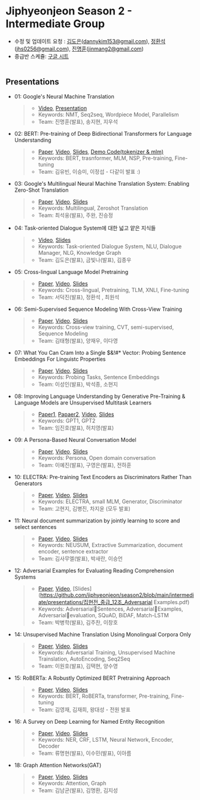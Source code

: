 # Jiphyeonjeon Season 2 - Intermediate Group
* 수정 및 업데이트 요청 : [김도은](https://github.com/kimdanny)(dannykim153@gmail.com), [정환석](https://github.com/jayden5744)(jhs0256@gmail.com), [진명훈](https://github.com/jinmang2)(jinmang2@gmail.com)
* 중급반 스케쥴: [구글 시트](https://docs.google.com/spreadsheets/d/1pwkvIwf3T1bo2y7aXmSYPN6otlPKJl9kCJHaze0H3KY/edit#gid=697987516)
<br><br>

## Presentations
<!-- 예시 -->
<!-- - 01 : Long Short-Term Memory
	> - [Paper](https://www.mitpressjournals.org/doi/abs/10.1162/neco.1997.9.8.1735), [Video](https://youtu.be/HHKSCkPEQfw), [Presentation](https://github.com/jiphyeonjeon/nlp-review/blob/main/beginners/presentation/01.%20LSTM%20논문%20리뷰%20(석리님).pdf)
	> - Keywords: LSTM, Neural Network
	> - Team : 고현웅(발표), 김대웅, 이윤재 -->
- 01: Google's Neural Machine Translation
  >- [Video](https://www.youtube.com/watch?v=5rKKJcsL8fU), [Presentation](https://github.com/jiphyeonjeon/season2/blob/main/intermediate/presentations/집현전_season2_gnmt_중급_1조.pdf)
  >- Keywords: NMT, Seq2seq, Wordpiece Model, Parallelism
  >- Team: 진명훈(발표), 송지현, 지우석
- 02: BERT: Pre-training of Deep Bidirectional Transformers for Language Understanding
  > - [Paper](https://arxiv.org/abs/1810.04805), [Video](https://youtu.be/moCNw4j2Fkw), [Slides](https://docs.google.com/presentation/d/1gLLZfxBP2NvZu7yIDggXCywLa-Uf36x172E8-u5Hqeo/edit?usp=sharing), [Demo Code(tokenizer & mlm)](https://gist.github.com/eubinecto/bd053cc3ac3f6cdcfa4f32e9a882a34b)
  > - Keywords: BERT, trasnformer, MLM, NSP, Pre-training, Fine-tuning
  > - Team: 김유빈, 이승미, 이정섭 - 다같이 발표 :)
- 03: Google's Multilingual Neural Machine Translation System: Enabling Zero-Shot Translation
  > - [Paper](https://arxiv.org/abs/1611.04558), [Video](https://youtu.be/3lUIyj7VTmE), [Slides](https://github.com/jiphyeonjeon/season2/blob/main/intermediate/presentations/집현전_season2_gnmt_중급_1조.pdf)
  > - Keywords: Multilingual, Zeroshot Translation
  > - Team: 최석웅(발표), 주완, 진승정
- 04: Task-oriented Dialogue System에 대한 넓고 얕은 지식들
  > - [Video](https://youtu.be/_KngLJQj2T0), [Slides](https://github.com/jiphyeonjeon/season2/blob/main/intermediate/presentations/중급_4조_TOD_survey.pdf)
  > - Keywords: Task-oriented Dialogue System, NLU, Dialogue Manager, NLG, Knowledge Graph
  > - Team: 김도은(발표), 금빛나(발표), 김종우
- 05: Cross-lingual Language Model Pretraining
  > - [Paper](https://arxiv.org/abs/1901.07291), [Video](https://www.youtube.com/watch?v=M6RrQaWTLKU), [Slides](https://github.com/jiphyeonjeon/season2/blob/main/intermediate/presentations/집현전_중급_5조_Cross-lingual-Language-Model-Pretraining.pdf)
  > - Keywords: Cross-lingual, Pretraining, TLM, XNLI, Fine-tuning
  > - Team: 서덕진(발표), 정환석 , 최원석
- 06: Semi-Supervised Sequence Modeling With Cross-View Training
  > - [Paper](https://arxiv.org/pdf/1809.08370.pdf), [Video](https://youtu.be/PyripC5Jp_U), [Slides](https://github.com/catSirup/season2/blob/main/intermediate/presentations/%EC%A7%91%ED%98%84%EC%A0%842%EA%B8%B0_%EC%A4%91%EA%B8%89%EB%B0%98_6%EC%A1%B0_CVT.pdf)
  > - Keywords: Cross-view training, CVT, semi-supervised, Sequence Modeling
  > - Team: 김태형(발표), 양재우, 이다영
- 07: What You Can Cram Into a Single $&!#* Vector: Probing Sentence Embeddings For Linguistc Properties
  > - [Paper](https://arxiv.org/abs/1805.01070v2), [Video](https://youtu.be/FavuvQKIzaU), [Slides](https://github.com/jiphyeonjeon/season2/blob/main/intermediate/presentations/집현전_season2_중급_7조_sentence_embeddings.pdf)
  > - Keywords: Probing Tasks, Sentence Embeddings
  > - Team: 이성인(발표), 박석종, 소현지
- 08: Improving Language Understanding by Generative Pre-Training & Language Models are Unsupervised Multitask Learners
  > - [Paper1](https://www.cs.ubc.ca/~amuham01/LING530/papers/radford2018improving.pdf), [Papaer2](http://www.persagen.com/files/misc/radford2019language.pdf), [Video](https://www.youtube.com/watch?v=7_mv1qvHnEg&t=735s), [Slides](https://github.com/mooncy0421/season2/blob/688bd25c30ca3d5979fdbf24b1a8bf91ffce9dc9/intermediate/presentations/%EC%A7%91%ED%98%84%EC%A0%842%EA%B8%B0_%EC%A4%91%EA%B8%89%EB%B0%98_8%EC%A1%B0_GPT1%2C2.pptx)
  > - Keywords: GPT1, GPT2
  > - Team: 임진호(발표), 허치영(발표)
- 09:  A Persona-Based Neural Conversation Model
  > - [Paper](https://arxiv.org/abs/1603.06155), [Video](https://youtu.be/xZYXWBHoPwI), [Slides](https://github.com/jiphyeonjeon/season2/blob/main/intermediate/presentations/집현전2기_중급반_9조_A_Persona_based_Neural_Conversation_Model.pdf)
  > - Keywords: Persona, Open domain conversation
  > - Team: 이예진(발표), 구영은(발표), 전하훈
- 10: ELECTRA: Pre-training Text Encoders as Discriminators Rather Than Generators
  > - [Paper](https://arxiv.org/abs/2003.10555), [Video](https://youtu.be/LDHsL3tZewY), [Slides](https://github.com/jiphyeonjeon/season2/blob/main/intermediate/presentations/집현전_중급_10조_ELECTRA.pdf)
  > - Keywords: ELECTRA, small MLM, Generator, Discriminator
  > - Team: 고현지, 김병진, 차지윤 (모두 발표)
- 11: Neural document summarization by jointly learning to score and select sentences
  > - [Paper](https://arxiv.org/abs/1807.02305), [Video](https://youtu.be/re5Uhi2DuoU), [Slides](https://github.com/jiphyeonjeon/season2/blob/main/intermediate/presentations/집현전2기_중급반_11조_NEUSUM.pdf)
  > - Keywords: NEUSUM, Extractive Summarization, document encoder, sentence extractor
  > - Team: 김사무엘(발표), 박새란, 이승언
- 12: Adversarial Examples for Evaluating Reading Comprehension Systems
  > - [Paper](https://arxiv.org/abs/1707.07328), [Video](https://www.youtube.com/watch?v=u-R_tUE6yys), [Slides](https://github.com/jiphyeonjeon/season2/blob/main/intermediate/presentations/집현전_중급_12조_Adversarial Examples.pdf)
  > - Keywords: Adversarial􀀁Sentences, Adversarial􀀁Examples, Adversarial􀀁evaluation, SQuAD, BiDAF, Match-LSTM
  > - Team: 박병학(발표), 김주찬, 이창호
- 14: Unsupervised Machine Translation Using Monolingual Corpora Only
  > - [Paper](https://arxiv.org/abs/1711.00043), [Video](https://www.youtube.com/watch?v=6-fU_89Nj0w), [Slides](https://github.com/jiphyeonjeon/season2/blob/main/intermediate/presentations/집현전_중급반_14조_발표자료.pdf)
  > - Keywords: Adversarial Training, Unsupervised Machine Trainslation, AutoEncoding, Seq2Seq
  > - Team: 이원호(발표), 김택현, 양수영
- 15: RoBERTa: A Robustly Optimized BERT Pretraining Approach
  > - [Paper](https://arxiv.org/abs/1907.11692), [Video](https://youtu.be/9vRzTwjtx9s), [Slides](https://github.com/jiphyeonjeon/season2/blob/main/intermediate/presentations/집현전2기_중급반_15조_RoBERTa_A_Robustly_Optimized_BERT_Pretraining_Approach.pdf)
  > - Keywords: BERT, RoBERTa, transformer, Pre-training, Fine-tuning
  > - Team: 김영재, 김재희, 왕대성 - 전원 발표
- 16: A Survey on Deep Learning for Named Entity Recognition
  > - [Paper](https://arxiv.org/abs/1812.09449), [Video](https://www.youtube.com/watch?v=vdC-yibkn7Q), [Slides](https://github.com/jiphyeonjeon/season2/blob/main/intermediate/presentations/집현전2기_중급반_16_A_Survey_on_Deep_Learning_for_Named_Entity_Recognition.pdf)
  > - Keywords: NER, CRF, LSTM, Neural Network, Encoder, Decoder
  > - Team: 류명현(발표), 이수민(발표), 이아름
- 18: Graph Attention Networks(GAT)
  > - [Paper](https://arxiv.org/abs/1710.10903), [Video](https://www.youtube.com/watch?v=FPIUdRGvu80), [Slides](https://github.com/jiphyeonjeon/season2/blob/main/intermediate/presentations/집현전2기_중급반_16_A_Survey_on_Deep_Learning_for_Named_Entity_Recognition.pdf)
  > - Keywords: Attention, Graph
  > - Team: 김남균(발표), 김명환, 김지성
